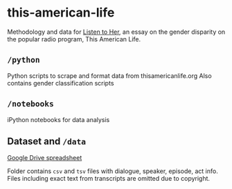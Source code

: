 # this-american-life
Methodology and data for [Listen to Her](https://pudding.cool/09/17/this-american-life), an essay on the gender disparity on the popular radio program, This American Life.

## `/python`
Python scripts to scrape and format data from thisamericanlife.org
Also contains gender classification scripts

## `/notebooks`
iPython notebooks for data analysis

## Dataset and `/data`
[Google Drive spreadsheet](https://docs.google.com/spreadsheets/d/1KpGZzeBawsGsiYHhFgCkHFSImFlS2sdWFI4pnpUWdLQ/)

Folder contains `csv` and `tsv` files with dialogue, speaker, episode, act info.
Files including exact text from transcripts are omitted due to copyright.
